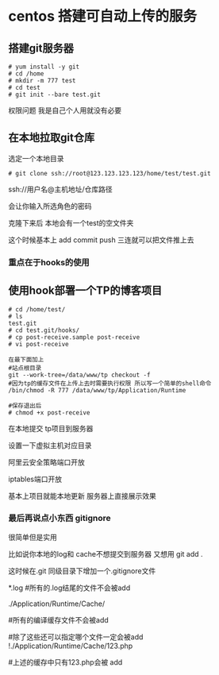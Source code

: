 # centos 搭建可自动上传的服务

## 搭建git服务器

```shell
# yum install -y git
# cd /home
# mkdir -m 777 test
# cd test
# git init --bare test.git
```

权限问题 我是自己个人用就没有必要

## 在本地拉取git仓库

选定一个本地目录

```shell
# git clone ssh://root@123.123.123.123/home/test/test.git
```

ssh://用户名@主机地址/仓库路径

会让你输入所选角色的密码

克隆下来后 本地会有一个test的空文件夹

这个时候基本上 add commit push 三连就可以把文件推上去

### 重点在于hooks的使用

## 使用hook部署一个TP的博客项目

```
# cd /home/test/
# ls
test.git
# cd test.git/hooks/
# cp post-receive.sample post-receive
# vi post-receive
```

```
在最下面加上
#站点根目录
git --work-tree=/data/www/tp checkout -f
#因为tp的缓存文件在上传上去时需要执行权限 所以写一个简单的shell命令
/bin/chmod -R 777 /data/www/tp/Application/Runtime
```

```shell
#保存退出后
# chmod +x post-receive
```

在本地提交 tp项目到服务器

设置一下虚拟主机对应目录

阿里云安全策略端口开放

iptables端口开放

基本上项目就能本地更新 服务器上直接展示效果

### 最后再说点小东西 gitignore
很简单但是实用

比如说你本地的log和 cache不想提交到服务器 
又想用 git add .

这时候在.git 同级目录下增加一个.gitignore文件

*.log #所有的.log结尾的文件不会被add

./Application/Runtime/Cache/

#所有的编译缓存文件不会被add

#除了这些还可以指定哪个文件一定会被add
!./Application/Runtime/Cache/123.php

#上述的缓存中只有123.php会被 add